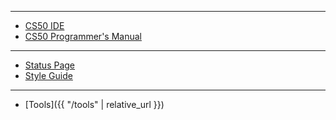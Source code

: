 ***

* [CS50 IDE](https://ide.cs50.io/)
* [CS50 Programmer's Manual](https://man.cs50.io/)

***

* [Status Page](https://cs50.statuspage.io/)
* [Style Guide](https://cs50.readthedocs.io/style/c/)

***

<!-- * [**Curriculum**]({{ "/curriculum" | relative_url }}) -->
* [Tools]({{ "/tools" | relative_url }})
<!-- * [Syllabus]({{"/syllabus" | relative_url }}) -->
